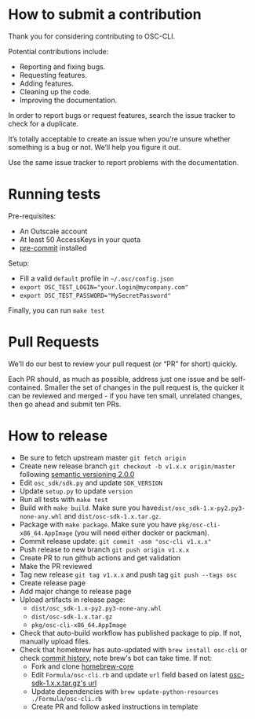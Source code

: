 # How to submit a contribution

Thank you for considering contributing to OSC-CLI.

Potential contributions include:

- Reporting and fixing bugs.
- Requesting features.
- Adding features.
- Cleaning up the code.
- Improving the documentation.

In order to report bugs or request features, search the issue tracker to check for a duplicate.

It’s totally acceptable to create an issue when you’re unsure whether
something is a bug or not. We’ll help you figure it out.

Use the same issue tracker to report problems with the documentation.

# Running tests

Pre-requisites:
- An Outscale account
- At least 50 AccessKeys in your quota
- [pre-commit](https://github.com/pre-commit/pre-commit-hooks) installed

Setup:
- Fill a valid `default` profile in `~/.osc/config.json`
- `export OSC_TEST_LOGIN="your.login@mycompany.com"`
- `export OSC_TEST_PASSWORD="MySecretPassword"`

Finally, you can run `make test`

# Pull Requests

We’ll do our best to review your pull request (or “PR” for short) quickly.

Each PR should, as much as possible, address just one issue and be self-contained.
Smaller the set of changes in the pull request is, the quicker it can be reviewed and
merged - if you have ten small, unrelated changes, then go ahead and submit ten PRs.

# How to release

- Be sure to fetch upstream master `git fetch origin`
- Create new release branch `git checkout -b v1.x.x origin/master` following [semantic versioning 2.0.0](https://semver.org/)
- Edit `osc_sdk/sdk.py` and update `SDK_VERSION`
- Update `setup.py` to update `version`
- Run all tests with `make test`
- Build with `make build`. Make sure you have`dist/osc_sdk-1.x-py2.py3-none-any.whl` and `dist/osc-sdk-1.x.tar.gz`.
- Package with `make package`. Make sure you have `pkg/osc-cli-x86_64.AppImage` (you will need either docker or packman).
- Commit release update: `git commit -asm "osc-cli v1.x.x"`
- Push release to new branch `git push origin v1.x.x`
- Create PR to run github actions and get validation
- Make the PR reviewed
- Tag new release `git tag v1.x.x` and push tag `git push --tags osc`
- Create release page
- Add major change to release page
- Upload artifacts in release page:
  - `dist/osc_sdk-1.x-py2.py3-none-any.whl`
  - `dist/osc-sdk-1.x.tar.gz`
  - `pkg/osc-cli-x86_64.AppImage`
- Check that auto-build workflow has published package to pip. If not, manually upload files.
- Check that homebrew has auto-updated with `brew install osc-cli` or check [commit history](https://github.com/Homebrew/homebrew-core/commits/master/Formula/osc-cli.rb), note brew's bot can take time. If not:
  - Fork and clone [homebrew-core](https://github.com/Homebrew/homebrew-core)
  - Edit `Formula/osc-cli.rb` and update `url` field based on latest [osc-sdk-1.x.x.tar.gz's url](https://pypi.org/project/osc-sdk/#files)
  - Update dependencies with `brew update-python-resources ./Formula/osc-cli.rb`
  - Create PR and follow asked instructions in template

